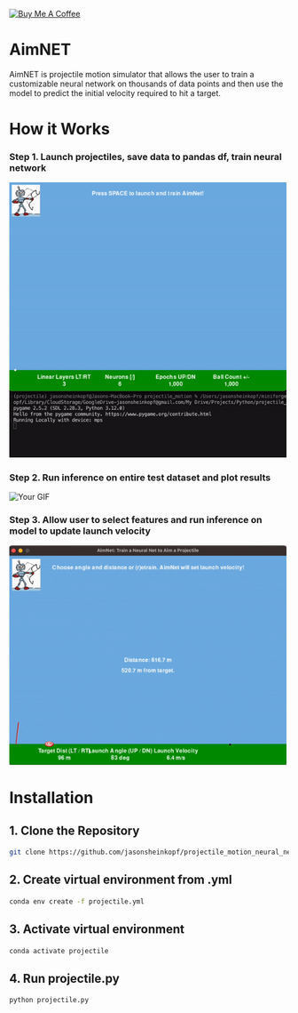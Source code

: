 <a href="https://www.buymeacoffee.com/jasonsheinkopf" target="_blank"><img src="https://cdn.buymeacoffee.com/buttons/default-orange.png" alt="Buy Me A Coffee" height="41" width="174"></a>

# AimNET 
AimNET is projectile motion simulator that allows the user to train a customizable neural network on thousands of data points and then use the model to predict the initial velocity required to hit a target.

# How it Works
### Step 1. Launch projectiles, save data to pandas df, train neural network

<img src="media/aimnet_vid_2.gif" alt="Your GIF" width="500">  

### Step 2. Run inference on entire test dataset and plot results

<img src="media/aimnet_vid_3.gif" alt="Your GIF" width="500">  

### Step 3. Allow user to select features and run inference on model to update launch velocity

<img src="media/aimnet_vid_1.gif" alt="Your GIF" width="500">  

# Installation
## 1. Clone the Repository
```bash
git clone https://github.com/jasonsheinkopf/projectile_motion_neural_network
```
## 2. Create virtual environment from .yml
```bash
conda env create -f projectile.yml
```
## 3. Activate virtual environment
```bash
conda activate projectile
```
## 4. Run projectile.py
```bash
python projectile.py
```
